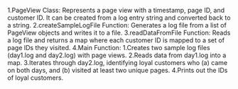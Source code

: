 1.PageView Class: Represents a page view with a timestamp, page ID, and customer ID. It can be created from a log entry string and converted back to a string.
2.createSampleLogFile Function: Generates a log file from a list of PageView objects and writes it to a file.
3.readDataFromFile Function: Reads a log file and returns a map where each customer ID is mapped to a set of page IDs they visited.
4.Main Function:
  1.Creates two sample log files (day1.log and day2.log) with page views.
  2.Reads data from day1.log into a map.
  3.Iterates through day2.log, identifying loyal customers who (a)  came on both days, and (b) visited at least two unique pages.
  4.Prints out the IDs of loyal customers.
